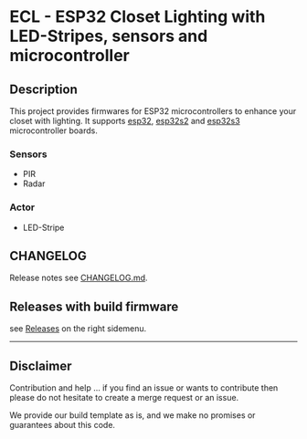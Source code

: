 # ECL - ESP32 Closet Lighting with LED-Stripes, sensors and microcontroller

## Description

This project provides firmwares for ESP32 microcontrollers to enhance your closet with lighting. It supports [esp32](https://www.espressif.com/en/products/socs/esp32), [esp32s2](https://www.espressif.com/en/products/socs/esp32-s2) and [esp32s3](https://www.espressif.com/en/products/socs/esp32-s3) microcontroller boards.

### Sensors

- PIR
- Radar

### Actor

- LED-Stripe


## CHANGELOG

Release notes see [CHANGELOG.md](CHANGELOG.md).


## Releases with build firmware

see [Releases](https://github.com/mcuw/esp-ghbuild-template/releases) on the right sidemenu.

---

## Disclaimer

Contribution and help ... if you find an issue or wants to contribute then please do not hesitate to create a merge request or an issue.

We provide our build template as is, and we make no promises or guarantees about this code.
